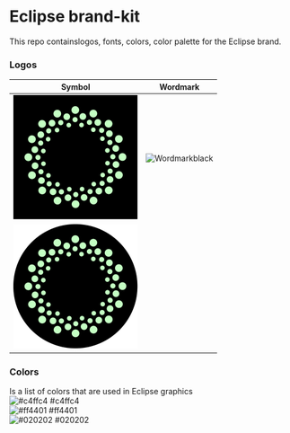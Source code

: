 # Eclipse brand-kit
This repo containslogos, fonts, colors, color palette for the Eclipse brand.
### Logos  

| Symbol | Wordmark |
|-------------|-----------|
|![Squarelogo](logo/symbol/square_logo.svg)|![Wordmarkblack](logo/wordmarl/wordmark_black.svg)|  
|![Circlelogo](logo/symbol/circle_logo.svg)||

### Colors  
Is a list of colors that are used in Eclipse graphics    
![#c4ffc4](https://via.placeholder.com/15/c4ffc4/000000?text=+) #c4ffc4  
![#ff4401](https://via.placeholder.com/15/ff4401/000000?text=+) #ff4401  
![#020202](https://via.placeholder.com/15/020202/000000?text=+) #020202

